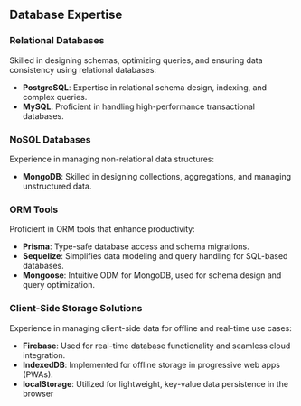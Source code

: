 ## Database Expertise

### Relational Databases
Skilled in designing schemas, optimizing queries, and ensuring data consistency using relational databases:
- **PostgreSQL**: Expertise in relational schema design, indexing, and complex queries.
- **MySQL**: Proficient in handling high-performance transactional databases.

### NoSQL Databases
Experience in managing non-relational data structures:
- **MongoDB**: Skilled in designing collections, aggregations, and managing unstructured data.

### ORM Tools
Proficient in ORM tools that enhance productivity:
- **Prisma**: Type-safe database access and schema migrations.
- **Sequelize**: Simplifies data modeling and query handling for SQL-based databases.
- **Mongoose**: Intuitive ODM for MongoDB, used for schema design and query optimization.

### Client-Side Storage Solutions
Experience in managing client-side data for offline and real-time use cases:
- **Firebase**: Used for real-time database functionality and seamless cloud integration.
- **IndexedDB**: Implemented for offline storage in progressive web apps (PWAs).
- **localStorage**: Utilized for lightweight, key-value data persistence in the browser